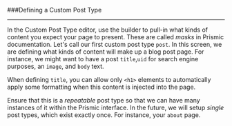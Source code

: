 ###Defining a Custom Post Type

---

In the Custom Post Type editor, use the builder to pull-in what kinds of content you expect your page to present. These are called *masks* in Prismic documentation. Let's call our first custom post type `post`. In this screen, we are defining what kinds of content will make up a blog post page. For instance, we might want to have a post `title`,`uid` for search engine purposes, an `image`, and `body` text.

When defining `title`, you can allow only `<h1>` elements to automatically apply some formatting when this content is injected into the page.

Ensure that this is a *repeatable* post type so that we can have many instances of it within the Prismic interface. In the future, we will setup *single* post types, which exist exactly once. For instance, your `about` page.

